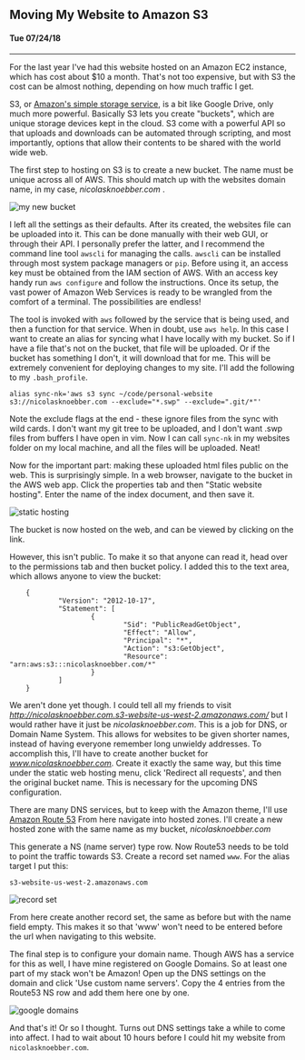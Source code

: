 ## Moving My Website to Amazon S3
#### Tue 07/24/18

---

For the last year I've had this website hosted on an Amazon EC2 instance, which has cost about $10 a month.
That's not too expensive,  but with S3 the cost can be almost nothing, depending on how much traffic I get.

S3, or [Amazon's simple storage service](https://aws.amazon.com/s3 "s3"), is a bit like Google Drive, only much more powerful. 
Basically S3 lets you create "buckets", which are unique storage devices kept in the cloud. S3 come with a powerful API so that uploads and downloads can be automated through scripting, and most importantly, 
options that allow their contents to be shared with the world wide web.

The first step to hosting on S3 is to create a new bucket. The name must be unique across all of AWS.
This should match up with the websites domain name, in my case, *nicolasknoebber.com* .

![my new bucket](images/new_bucket.png)

I left all the settings as their defaults. After its created, the websites file can be uploaded into it. This can
be done manually with their web GUI, or through their API. I personally prefer the latter, and I recommend the command line tool `awscli` for managing the calls.
`awscli` can be installed through most system package managers or `pip`. Before using it, an access key must be obtained from the IAM section of AWS.
With an access key handy run `aws configure` and follow the instructions. Once its setup, the vast power of Amazon Web Services is ready to be wrangled from the comfort of a terminal. 
The possibilities are endless!

The tool is invoked with `aws` followed by the service that is being used, and then a function for that service. When in doubt, use `aws help`. In this case I want to create an alias for 
syncing what I have locally with my bucket. So if I have a file that's not on the bucket, that file will be uploaded. Or if the bucket has something I don't, it will download that for me. This will be
extremely convenient for deploying changes to my site. I'll add the following to my `.bash_profile`.

    alias sync-nk='aws s3 sync ~/code/personal-website s3://nicolasknoebber.com --exclude="*.swp" --exclude=".git/*"'

Note the exclude flags at the end - these ignore files from the sync with wild cards. I don't want my git tree to be uploaded, and I don't want .swp files from
buffers I have open in vim. Now I can call `sync-nk` in my websites folder on my local machine, and all the files will be uploaded. Neat!

Now for the important part: making these uploaded html files public on the web.
This is surprisingly simple. In a web browser, navigate to the bucket in the AWS web app. 
Click the properties tab and then "Static website hosting". Enter the name of the index document, and then save it.

![static hosting](images/static_hosting.png)

The bucket is now hosted on the web, and can be viewed by clicking on the link.

However, this isn't public. To make it so that anyone can read it, head over to the permissions tab
and then bucket policy. I added this to the text area, which allows anyone to view the bucket:

		{
				"Version": "2012-10-17",
				"Statement": [
						{
								"Sid": "PublicReadGetObject",
								"Effect": "Allow",
								"Principal": "*",
								"Action": "s3:GetObject",
								"Resource": "arn:aws:s3:::nicolasknoebber.com/*"
						}
				]
		}

We aren't done yet though. I could tell all my friends to visit *http://nicolasknoebber.com.s3-website-us-west-2.amazonaws.com/* but I would rather have it just be *nicolasknoebber.com*.
This is a job for DNS, or Domain Name System. This allows for websites to be given shorter names, instead of having everyone remember long unwieldy addresses.
To accomplish this, I'll have to create another bucket for *www.nicolasknoebber.com*. Create it exactly the same way, but this time under the static web hosting menu,
click 'Redirect all requests', and then the original bucket name. This is necessary for the upcoming DNS configuration.

There are many DNS services, but to keep with the Amazon theme, I'll use [Amazon Route 53](https://aws.amazon.com/route53/) 
From here navigate into hosted zones. I'll create a new hosted zone with the same name as my bucket, *nicolasknoebber.com*

This generate a NS (name server) type row. Now Route53 needs to be told to point the traffic
towards S3. Create a record set named `www`. For the alias target I put this:

    s3-website-us-west-2.amazonaws.com

![record set](images/hosted_zone.png)

From here create another record set, the same as before but with the name field empty. This makes it
so that 'www' won't need to be entered before the url when navigating to this website.

The final step is to configure your domain name. Though AWS has a service for this as well, I have mine registered on Google Domains. So at least one part of my stack won't be Amazon!
Open up the DNS settings on the domain and click 'Use custom name servers'. Copy the 4 entries from the Route53 NS row and add them here one by one.

![google domains](images/google_domains.png)

And that's it! Or so I thought. Turns out DNS settings take a while to come into affect. I had to wait about 10 hours before I could hit my website from `nicolasknoebber.com`.
